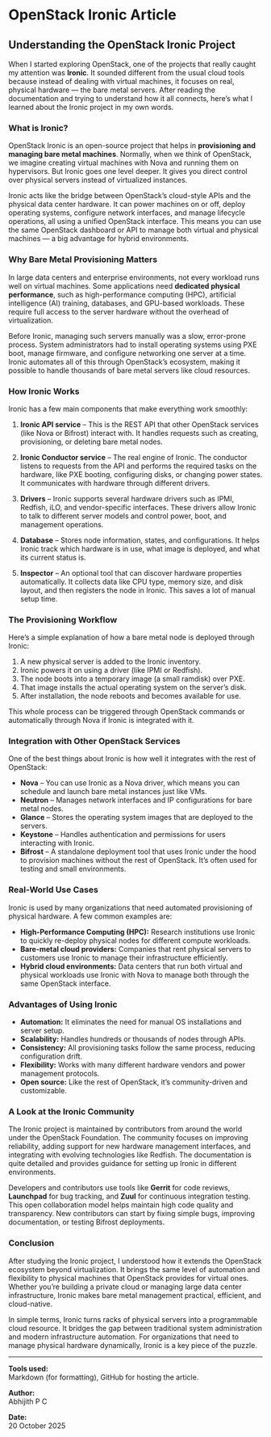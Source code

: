 # OpenStack Ironic Article

## Understanding the OpenStack Ironic Project

When I started exploring OpenStack, one of the projects that really caught my attention was **Ironic**. It sounded different from the usual cloud tools because instead of dealing with virtual machines, it focuses on real, physical hardware — the bare metal servers. After reading the documentation and trying to understand how it all connects, here’s what I learned about the Ironic project in my own words.

### What is Ironic?

OpenStack Ironic is an open-source project that helps in **provisioning and managing bare metal machines**. Normally, when we think of OpenStack, we imagine creating virtual machines with Nova and running them on hypervisors. But Ironic goes one level deeper. It gives you direct control over physical servers instead of virtualized instances.

Ironic acts like the bridge between OpenStack’s cloud-style APIs and the physical data center hardware. It can power machines on or off, deploy operating systems, configure network interfaces, and manage lifecycle operations, all using a unified OpenStack interface. This means you can use the same OpenStack dashboard or API to manage both virtual and physical machines — a big advantage for hybrid environments.

### Why Bare Metal Provisioning Matters

In large data centers and enterprise environments, not every workload runs well on virtual machines. Some applications need **dedicated physical performance**, such as high-performance computing (HPC), artificial intelligence (AI) training, databases, and GPU-based workloads. These require full access to the server hardware without the overhead of virtualization.

Before Ironic, managing such servers manually was a slow, error-prone process. System administrators had to install operating systems using PXE boot, manage firmware, and configure networking one server at a time. Ironic automates all of this through OpenStack’s ecosystem, making it possible to handle thousands of bare metal servers like cloud resources.

### How Ironic Works

Ironic has a few main components that make everything work smoothly:

1. **Ironic API service** – This is the REST API that other OpenStack services (like Nova or Bifrost) interact with. It handles requests such as creating, provisioning, or deleting bare metal nodes.

2. **Ironic Conductor service** – The real engine of Ironic. The conductor listens to requests from the API and performs the required tasks on the hardware, like PXE booting, configuring disks, or changing power states. It communicates with hardware through different drivers.

3. **Drivers** – Ironic supports several hardware drivers such as IPMI, Redfish, iLO, and vendor-specific interfaces. These drivers allow Ironic to talk to different server models and control power, boot, and management operations.

4. **Database** – Stores node information, states, and configurations. It helps Ironic track which hardware is in use, what image is deployed, and what its current status is.

5. **Inspector** – An optional tool that can discover hardware properties automatically. It collects data like CPU type, memory size, and disk layout, and then registers the node in Ironic. This saves a lot of manual setup time.

### The Provisioning Workflow

Here’s a simple explanation of how a bare metal node is deployed through Ironic:

1. A new physical server is added to the Ironic inventory.
2. Ironic powers it on using a driver (like IPMI or Redfish).
3. The node boots into a temporary image (a small ramdisk) over PXE.
4. That image installs the actual operating system on the server’s disk.
5. After installation, the node reboots and becomes available for use.

This whole process can be triggered through OpenStack commands or automatically through Nova if Ironic is integrated with it.

### Integration with Other OpenStack Services

One of the best things about Ironic is how well it integrates with the rest of OpenStack:

- **Nova** – You can use Ironic as a Nova driver, which means you can schedule and launch bare metal instances just like VMs.
- **Neutron** – Manages network interfaces and IP configurations for bare metal nodes.
- **Glance** – Stores the operating system images that are deployed to the servers.
- **Keystone** – Handles authentication and permissions for users interacting with Ironic.
- **Bifrost** – A standalone deployment tool that uses Ironic under the hood to provision machines without the rest of OpenStack. It’s often used for testing and small environments.

### Real-World Use Cases

Ironic is used by many organizations that need automated provisioning of physical hardware. A few common examples are:

- **High-Performance Computing (HPC):** Research institutions use Ironic to quickly re-deploy physical nodes for different compute workloads.
- **Bare-metal cloud providers:** Companies that rent physical servers to customers use Ironic to manage their infrastructure efficiently.
- **Hybrid cloud environments:** Data centers that run both virtual and physical workloads use Ironic with Nova to manage both through the same OpenStack interface.

### Advantages of Using Ironic

- **Automation:** It eliminates the need for manual OS installations and server setup.
- **Scalability:** Handles hundreds or thousands of nodes through APIs.
- **Consistency:** All provisioning tasks follow the same process, reducing configuration drift.
- **Flexibility:** Works with many different hardware vendors and power management protocols.
- **Open source:** Like the rest of OpenStack, it’s community-driven and customizable.

### A Look at the Ironic Community

The Ironic project is maintained by contributors from around the world under the OpenStack Foundation. The community focuses on improving reliability, adding support for new hardware management interfaces, and integrating with evolving technologies like Redfish. The documentation is quite detailed and provides guidance for setting up Ironic in different environments.

Developers and contributors use tools like **Gerrit** for code reviews, **Launchpad** for bug tracking, and **Zuul** for continuous integration testing. This open collaboration model helps maintain high code quality and transparency. New contributors can start by fixing simple bugs, improving documentation, or testing Bifrost deployments.

### Conclusion

After studying the Ironic project, I understood how it extends the OpenStack ecosystem beyond virtualization. It brings the same level of automation and flexibility to physical machines that OpenStack provides for virtual ones. Whether you’re building a private cloud or managing large data center infrastructure, Ironic makes bare metal management practical, efficient, and cloud-native.

In simple terms, Ironic turns racks of physical servers into a programmable cloud resource. It bridges the gap between traditional system administration and modern infrastructure automation. For organizations that need to manage physical hardware dynamically, Ironic is a key piece of the puzzle.

---

**Tools used:**  
Markdown (for formatting), GitHub for hosting the article.

**Author:**  
Abhijith P C  

**Date:**  
20 October 2025
